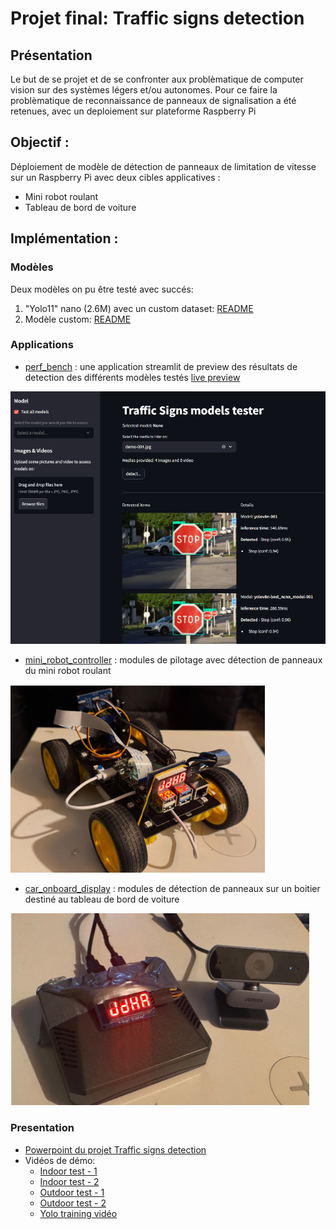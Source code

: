 # Projet final: Traffic signs detection
## Présentation

Le but de se projet et de se confronter aux problèmatique de computer vision sur des systèmes légers et/ou autonomes.
Pour ce faire la problèmatique de reconnaissance de panneaux de signalisation a été retenues, avec un deploiement sur plateforme Raspberry Pi

## Objectif :

Déploiement de modèle de détection de panneaux de limitation de vitesse sur un Raspberry Pi avec deux cibles applicatives :
* Mini robot roulant
* Tableau de bord de voiture

## Implémentation :
### Modèles

Deux modèles on pu être testé avec succés:
1. "Yolo11" nano (2.6M) avec un custom dataset: [README](models/yolo/README.md)
2. Modèle custom: [README](models/cnn_custom/README.md)

### Applications

- [perf_bench](apps/perf_bench/README.md) : une application streamlit de preview des résultats de detection des différents modèles testés [live preview](https://pikaboum-traffic-signs-detector.hf.space/)

![model_tester](assets/model_tester.png)

- [mini_robot_controller](apps/mini_robot_controller/README.md) : modules de pilotage avec détection de panneaux du mini robot roulant

![robot_car](assets/robot_car.png)

- [car_onboard_display](apps/car_onboard_display/README.md) : modules de détection de panneaux sur un boitier destiné au tableau de bord de voiture

![car_onboard_display](assets/car_onboard_display.png)

### Presentation

- [Powerpoint du projet Traffic signs detection](https://1drv.ms/p/c/e238927bf76c9315/EcxPhxIKZgdIvE11h4UiwMwBj4bSx2KI-sYpl35EmurGSw?e=emqCcS)
- Vidéos de démo:
  - [Indoor test - 1](https://youtu.be/eeSsdLOfbGk)
  - [Indoor test - 2](https://youtu.be/QkKUhP2VTDI)
  - [Outdoor test - 1](https://youtu.be/3sWtlqiuFo8)
  - [Outdoor test - 2](https://youtu.be/3sWtlqiuFo8)
  - [Yolo training vidéo](https://youtu.be/jnORLxcgAQE)

